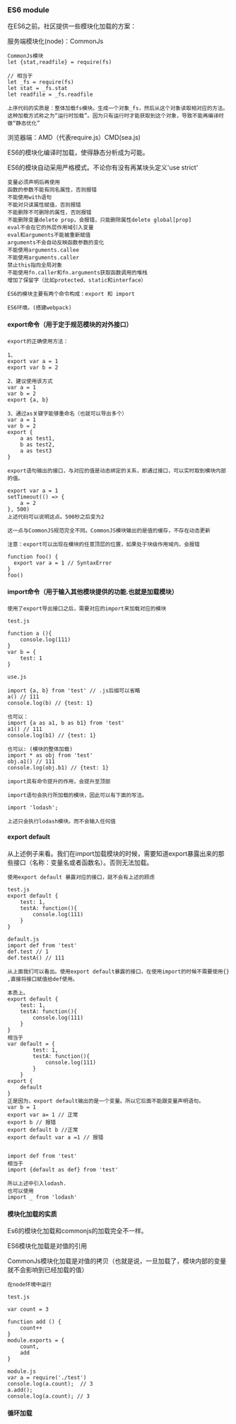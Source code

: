 ### ES6 module
在ES6之前。社区提供一些模块化加载的方案：

服务端模块化(node)：CommonJs
```
CommonJs模块
let {stat,readfile} = require(fs)

// 相当于
let _fs = require(fs)
let stat = _fs.stat
let readfile = _fs.readfile

上序代码的实质是：整体加载fs模块。生成一个对象_fs，然后从这个对象读取相对应的方法。 这种加载方式称之为“运行时加载”。因为只有运行时才能获取到这个对象，导致不能再编译时做“静态优化”
```
浏览器端：AMD（代表require.js）CMD(sea.js)


ES6的模块化编译时加载，使得静态分析成为可能。

ES6的模块自动采用严格模式。不论你有没有再某块头定义'use strict'

```
变量必须声明后再使用
函数的参数不能有同名属性，否则报错
不能使用with语句
不能对只读属性赋值，否则报错
不能删除不可删除的属性，否则报错
不能删除变量delete prop，会报错，只能删除属性delete global[prop]
eval不会在它的外层作用域引入变量
eval和arguments不能被重新赋值
arguments不会自动反映函数参数的变化
不能使用arguments.callee
不能使用arguments.caller
禁止this指向全局对象
不能使用fn.caller和fn.arguments获取函数调用的堆栈
增加了保留字（比如protected、static和interface）
```

    ES6的模块主要有两个命令构成：export 和 import

    ES6环境。(搭建webpack)
#### export命令（用于定于规范模块的对外接口）
```
export的正确使用方法：

1、
export var a = 1
export var b = 2

2、建议使用该方式 
var a = 1
var b = 2
export {a, b}

3、通过as关键字能够重命名（也就可以导出多个）
var a = 1
var b = 2
export {
    a as test1, 
    b as test2,
    a as test3
}

export语句输出的接口，与对应的值是动态绑定的关系，即通过接口，可以实时取到模块内部的值。

export var a = 1
setTimeout(() => {
    a = 2
}, 500)
上述代码可以说明这点。500秒之后变为2

这一点与CommonJS规范完全不同。CommonJS模块输出的是值的缓存，不存在动态更新

注意：export可以出现在模块的任意顶层的位置，如果处于块级作用域内，会报错

function foo() {
  export var a = 1 // SyntaxError
}
foo()

```

#### import命令（用于输入其他模块提供的功能.也就是加载模块）
```
使用了export导出接口之后，需要对应的import来加载对应的模块

test.js

function a (){
    console.log(111)
}
var b = {
    test: 1
}

use.js

import {a, b} from 'test' // .js后缀可以省略
a() // 111
console.log(b) // {test: 1} 

也可以：
import {a as a1, b as b1} from 'test' 
a1() // 111
console.log(b1) // {test: 1} 

也可以: (模块的整体加载)
import * as obj from 'test'
obj.a1() // 111
console.log(obj.b1) // {test: 1} 

import具有命令提升的作用，会提升至顶部
```
    import语句会执行所加载的模块，因此可以有下面的写法。

    import 'lodash';

    上述只会执行lodash模块。而不会输入任何值

#### export default

从上述例子来看。我们在import加载模块的时候，需要知道export暴露出来的那些接口（名称：变量名或者函数名）。否则无法加载。

```
使用export default 暴露对应的接口，就不会有上述的顾虑

test.js
export default {
    test: 1,
    testA: function(){
        console.log(111)
    }
}

default.js
import def from 'test'
def.test // 1
def.testA() // 111

从上面我们可以看出。使用export default暴露的接口，在使用import的时候不需要使用{} ,直接将接口赋值给def使用。
```
```
本质上。
export default {
    test: 1,
    testA: function(){
        console.log(111)
    }
}
相当于
var default = {
        test: 1,
        testA: function(){
            console.log(111)
        }
    }
export {
    default
}
正是因为，export default输出的是一个变量。所以它后面不能跟变量声明语句。
var b = 1
export var a= 1 // 正常
export b // 报错
export default b //正常
export default var a =1 // 报错


import def from 'test'
相当于
import {default as def} from 'test'
```
```
所以上述中引入lodash.
也可以使用
import _ from 'lodash'
```

#### 模块化加载的实质

Es6的模块化加载和commonjs的加载完全不一样。

ES6模块化加载是对值的引用

CommonJs模块化加载是对值的拷贝（也就是说，一旦加载了，模块内部的变量就不会影响到已经加载的值）
```
在node环境中运行

test.js

var count = 3

function add () {
    count++
}
module.exports = {
    count,
    add
}

module.js
var a = require('./test')
console.log(a.count);  // 3
a.add();
console.log(a.count); // 3
```

#### 循环加载